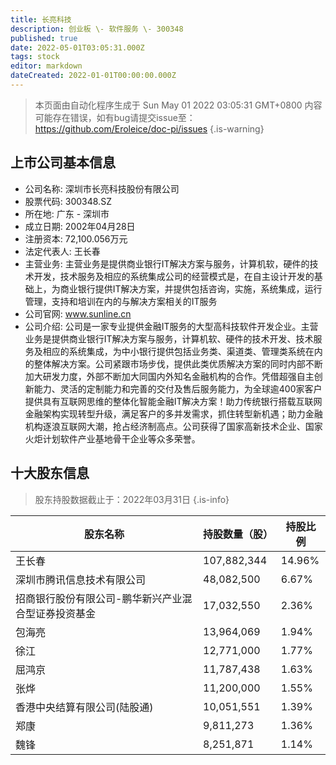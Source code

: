 ```yaml
---
title: 长亮科技
description: 创业板 \- 软件服务 \- 300348
published: true
date: 2022-05-01T03:05:31.000Z
tags: stock
editor: markdown
dateCreated: 2022-01-01T00:00:00.000Z
---
```


> 本页面由自动化程序生成于 Sun May 01 2022 03:05:31 GMT+0800
> 内容可能存在错误，如有bug请提交issue至：https://github.com/Eroleice/doc-pi/issues
{.is-warning}

## 上市公司基本信息
- 公司名称: 深圳市长亮科技股份有限公司
- 股票代码: 300348.SZ
- 所在地: 广东 - 深圳市
- 成立日期: 2002年04月28日
- 注册资本: 72,100.056万元
- 法定代表人: 王长春
- 主营业务: 主营业务是提供商业银行IT解决方案与服务，计算机软，硬件的技术开发，技术服务及相应的系统集成公司的经营模式是，在自主设计开发的基础上，为商业银行提供IT解决方案，并提供包括咨询，实施，系统集成，运行管理，支持和培训在内的与解决方案相关的IT服务
- 公司官网: www.sunline.cn
- 公司介绍: 公司是一家专业提供金融IT服务的大型高科技软件开发企业。主营业务是提供商业银行IT解决方案与服务，计算机软、硬件的技术开发、技术服务及相应的系统集成，为中小银行提供包括业务类、渠道类、管理类系统在内的整体解决方案。公司紧跟市场步伐，提供此类优质解决方案的同时内部不断加大研发力度，外部不断加大同国内外知名金融机构的合作。凭借超强自主创新能力、灵活的定制能力和完善的交付及售后服务能力，为全球逾400家客户提供具有互联网思维的整体化智能金融IT解决方案！助力传统银行搭载互联网金融架构实现转型升级，满足客户的多并发需求，抓住转型新机遇；助力金融机构逐浪互联网大潮，抢占经济制高点。公司获得了国家高新技术企业、国家火炬计划软件产业基地骨干企业等众多荣誉。


## 十大股东信息
> 股东持股数据截止于：2022年03月31日
{.is-info}

| 股东名称 | 持股数量（股） | 持股比例 |
| --- | --- | --- |
| 王长春 | 107,882,344 | 14.96% |
| 深圳市腾讯信息技术有限公司 | 48,082,500 | 6.67% |
| 招商银行股份有限公司-鹏华新兴产业混合型证券投资基金 | 17,032,550 | 2.36% |
| 包海亮 | 13,964,069 | 1.94% |
| 徐江 | 12,771,000 | 1.77% |
| 屈鸿京 | 11,787,438 | 1.63% |
| 张烨 | 11,200,000 | 1.55% |
| 香港中央结算有限公司(陆股通) | 10,051,551 | 1.39% |
| 郑康 | 9,811,273 | 1.36% |
| 魏锋 | 8,251,871 | 1.14% |




